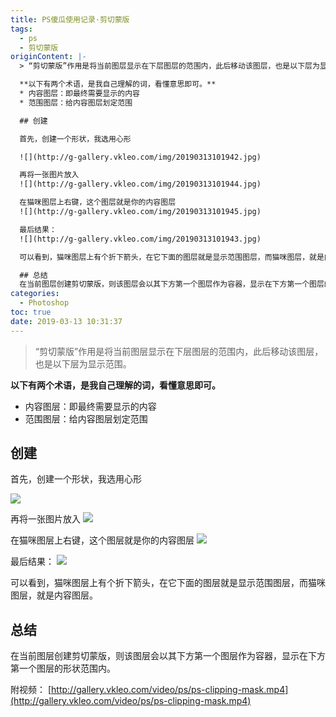 ```yaml
---
title: PS傻瓜使用记录·剪切蒙版
tags:
  - ps
  - 剪切蒙版
originContent: |-
  > “剪切蒙版”作用是将当前图层显示在下层图层的范围内，此后移动该图层，也是以下层为显示范围。

  **以下有两个术语，是我自己理解的词，看懂意思即可。**
  * 内容图层：即最终需要显示的内容
  * 范围图层：给内容图层划定范围

  ## 创建

  首先，创建一个形状，我选用心形

  ![](http://g-gallery.vkleo.com/img/20190313101942.jpg)

  再将一张图片放入
  ![](http://g-gallery.vkleo.com/img/20190313101944.jpg)

  在猫咪图层上右键，这个图层就是你的内容图层
  ![](http://g-gallery.vkleo.com/img/20190313101945.jpg)

  最后结果：
  ![](http://g-gallery.vkleo.com/img/20190313101943.jpg)

  可以看到，猫咪图层上有个折下箭头，在它下面的图层就是显示范围图层，而猫咪图层，就是内容图层。

  ## 总结
  在当前图层创建剪切蒙版，则该图层会以其下方第一个图层作为容器，显示在下方第一个图层的形状范围内。
categories:
  - Photoshop
toc: true
date: 2019-03-13 10:31:37
---
```


> “剪切蒙版”作用是将当前图层显示在下层图层的范围内，此后移动该图层，也是以下层为显示范围。

<!-- more -->
**以下有两个术语，是我自己理解的词，看懂意思即可。**
* 内容图层：即最终需要显示的内容
* 范围图层：给内容图层划定范围

## 创建

首先，创建一个形状，我选用心形

![](http://g-gallery.vkleo.com/img/20190313101942.jpg)

再将一张图片放入
![](http://g-gallery.vkleo.com/img/20190313101944.jpg)

在猫咪图层上右键，这个图层就是你的内容图层
![](http://g-gallery.vkleo.com/img/20190313101945.jpg)

最后结果：
![](http://g-gallery.vkleo.com/img/20190313101943.jpg)

可以看到，猫咪图层上有个折下箭头，在它下面的图层就是显示范围图层，而猫咪图层，就是内容图层。

## 总结
在当前图层创建剪切蒙版，则该图层会以其下方第一个图层作为容器，显示在下方第一个图层的形状范围内。

附视频： [http://gallery.vkleo.com/video/ps/ps-clipping-mask.mp4](http://gallery.vkleo.com/video/ps/ps-clipping-mask.mp4)
